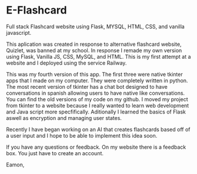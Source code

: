 # E-Flashcard
Full stack Flashcard website using Flask, MYSQL, HTML, CSS, and vanilla javascript.

This aplication was created in response to alternative flashcard website, Quizlet, was banned at my school. In response I remade my own version using Flask, Vanilla JS, CSS, MySQL, and HTML. This is my first attempt at a website and I deployed using the service Railway. 

This was my fourth version of this app. The first three were native tkinter apps that I made on my computer. They were completely written in python. The most recent version of tkinter has a chat bot designed to have conversations in spanish allowing users to have native like conversations. You can find the old versions of my code on my github. I moved my project from tkinter to a website because I really wanted to learn web development and Java script more specfifically. Aditionally I learned the basics of Flask aswell as encryption and managing user states.

Recently I have began working on an AI that creates flashcards based off of a user input and I hope to be able to implement this idea soon. 

If you have any questions or feedback. On my website there is a feedback box. You just have to create an account.

Eamon,
